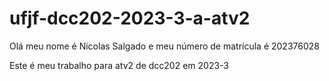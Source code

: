# ufjf-dcc202-2023-3-a-atv2

Olá meu nome é Nicolas Salgado e meu número de matrícula é 202376028

Este é meu trabalho para atv2 de dcc202 em 2023-3
